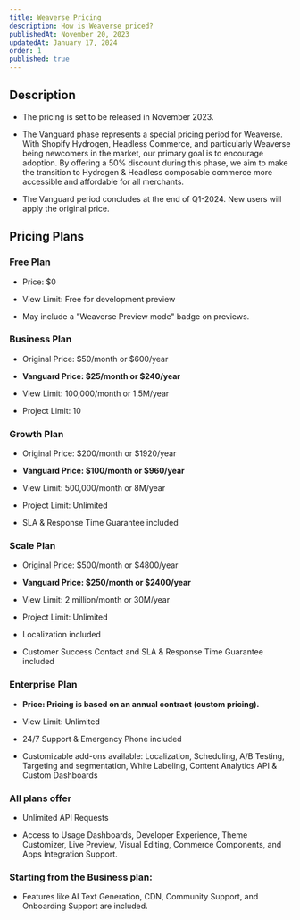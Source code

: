 ```yaml
---
title: Weaverse Pricing
description: How is Weaverse priced?
publishedAt: November 20, 2023
updatedAt: January 17, 2024
order: 1
published: true
---
```


Description
-----------

* The pricing is set to be released in November 2023.

* The Vanguard phase represents a special pricing period for Weaverse. With Shopify Hydrogen, Headless Commerce, and
  particularly Weaverse being newcomers in the market, our primary goal is to encourage adoption. By offering a 50%
  discount during this phase, we aim to make the transition to Hydrogen & Headless composable commerce more accessible
  and affordable for all merchants.

* The Vanguard period concludes at the end of Q1-2024. New users will apply the original price.

Pricing Plans
-------------

### Free Plan

* Price: $0

* View Limit: Free for development preview

* May include a "Weaverse Preview mode" badge on previews.

### Business Plan

* Original Price: $50/month or $600/year

* **Vanguard Price: $25/month or $240/year**

* View Limit: 100,000/month or 1.5M/year

* Project Limit: 10

### Growth Plan

* Original Price: $200/month or $1920/year

* **Vanguard Price: $100/month or $960/year**

* View Limit: 500,000/month or 8M/year

* Project Limit: Unlimited

* SLA & Response Time Guarantee included

### Scale Plan

* Original Price: $500/month or $4800/year

* **Vanguard Price: $250/month or $2400/year**

* View Limit: 2 million/month or 30M/year

* Project Limit: Unlimited

* Localization included

* Customer Success Contact and SLA & Response Time Guarantee included

### Enterprise Plan

* **Price: Pricing is based on an annual contract (custom pricing).**

* View Limit: Unlimited

* 24/7 Support & Emergency Phone included

* Customizable add-ons available: Localization, Scheduling, A/B Testing, Targeting and segmentation, White Labeling,
  Content Analytics API & Custom Dashboards

### All plans offer

* Unlimited API Requests

* Access to Usage Dashboards, Developer Experience, Theme Customizer, Live Preview, Visual Editing, Commerce Components,
  and Apps Integration Support.

### Starting from the Business plan:

* Features like AI Text Generation, CDN, Community Support, and Onboarding Support are included.

